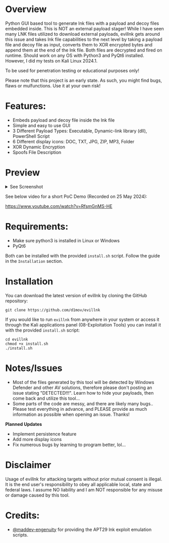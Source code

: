 # Overview
Python GUI based tool to generate lnk files with a payload and decoy files embedded inside. This is NOT an external payload stager! While I have seen many LNK files utilized to download external payloads, evillnk gets around this issue and takes lnk file capabilities to the next level by taking a payload file and decoy file as input, converts them to XOR encrypted bytes and append them at the end of the lnk file. Both files are decrypted and fired on runtime. Should work on any OS with Python3 and PyQt6 installed. However, I did my tests on Kali Linux 2024.1.

To be used for penetration testing or educational purposes only!

Please note that this project is an early state. As such, you might find bugs, flaws or mulfunctions.
Use it at your own risk!

# Features:
- Embeds payload and decoy file inside the lnk file
- Simple and easy to use GUI
- 3 Different Payload Types: Executable, Dynamic-link library (dll), PowerShell Script
- 6 Different display icons: DOC, TXT, JPG, ZIP, MP3, Folder
- XOR Dynamic Encryption
- Spoofs File Description

# Preview
<details>
  <summary>See Screenshot</summary>

![alt text](https://github.com/v1kkz/evillnk/blob/main/img/screenshot.png)
</details>

See below video for a short PoC Demo (Recorded on 25 May 2024):

https://www.youtube.com/watch?v=RfsmGnMS-HE

# Requirements:
- Make sure python3 is installed in Linux or Windows
- PyQt6

Both can be installed with the provided `install.sh` script. Follow the guide in the `Installation` section.

# Installation
You can download the latest version of evillnk by cloning the GitHub repository:
```
git clone https://github.com/d1mov/evillnk
```

If you would like to run `evillnk` from anywhere in your system or access it through the Kali applications panel (08-Exploitation Tools) you can install it with the provided `install.sh` script:
```
cd evillnk
chmod +x install.sh
./install.sh
```

# Notes/Issues
- Most of the files generated by this tool will be detected by Windows Defender and other AV solutions, therefore please don't posting an issue stating "DETECTED!!!". Learn how to hide your payloads, then come back and utilize this tool...
- Some parts of the code are messy, and there are likely many bugs.. Please test everything in advance, and PLEASE provide as much information as possible when opening an issue. Thanks!

**Planned Updates**
- Implement persistence feature
- Add more display icons
- Fix numerous bugs by learning to program better, lol...

# Disclaimer
Usage of evillnk for attacking targets without prior mutual consent is illegal.
It is the end user's responsibility to obey all applicable local, state and federal laws.
I assume NO liability and I am NOT responsible for any misuse or damage caused by this tool.

# Credits:
* [@maddev-engenuity](https://mitre-engenuity.org/) for providing the APT29 lnk exploit emulation scripts.

